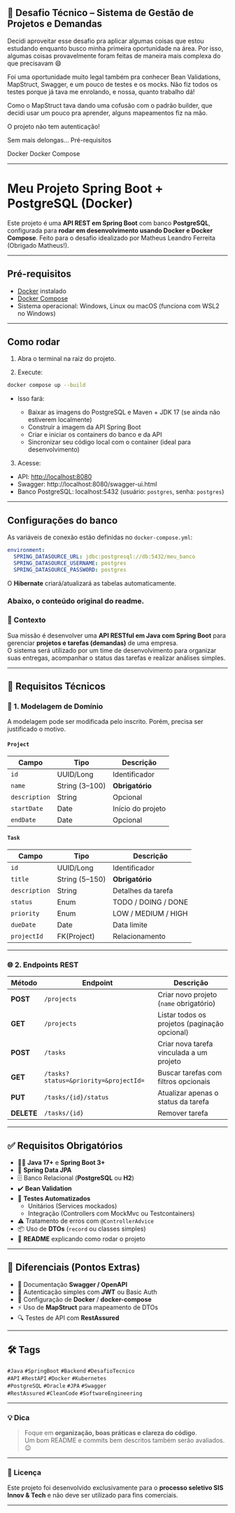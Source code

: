 ## 🧠 Desafio Técnico – Sistema de Gestão de Projetos e Demandas

Decidi aproveitar esse desafio pra aplicar algumas coisas que estou estudando enquanto busco minha primeira oportunidade na área.
Por isso, algumas coisas provavelmente foram feitas de maneira mais complexa do que precisavam 😄

Foi uma oportunidade muito legal também pra conhecer Bean Validations, MapStruct, Swagger, e um pouco de testes e os mocks. Não fiz todos os testes porque já tava me enrolando, e nossa, quanto trabalho dá!

Como o MapStruct tava dando uma cofusão com o padrão builder, que decidi usar um pouco pra aprender, alguns mapeamentos fiz na mão.

O projeto não tem autenticação!

Sem mais delongas...
Pré-requisitos

Docker
Docker Compose

---

# Meu Projeto Spring Boot + PostgreSQL (Docker)

Este projeto é uma **API REST em Spring Boot** com banco **PostgreSQL**, configurada para **rodar em desenvolvimento usando Docker e Docker Compose**. Feito para o desafio idealizado por Matheus Leandro Ferreita (Obrigado Matheus!).

---

## Pré-requisitos

* [Docker](https://www.docker.com/get-started) instalado
* [Docker Compose](https://docs.docker.com/compose/install/)
* Sistema operacional: Windows, Linux ou macOS (funciona com WSL2 no Windows)

---

## Como rodar

1. Abra o terminal na raiz do projeto.

2. Execute:

```bash
docker compose up --build
```

* Isso fará:

  * Baixar as imagens do PostgreSQL e Maven + JDK 17 (se ainda não estiverem localmente)
  * Construir a imagem da API Spring Boot
  * Criar e iniciar os containers do banco e da API
  * Sincronizar seu código local com o container (ideal para desenvolvimento)

3. Acesse:

* API: [http://localhost:8080](http://localhost:8080)
* Swagger: http://localhost:8080/swagger-ui.html
* Banco PostgreSQL: localhost:5432 (usuário: `postgres`, senha: `postgres`)

---

## Configurações do banco

As variáveis de conexão estão definidas no `docker-compose.yml`:

```yaml
environment:
  SPRING_DATASOURCE_URL: jdbc:postgresql://db:5432/meu_banco
  SPRING_DATASOURCE_USERNAME: postgres
  SPRING_DATASOURCE_PASSWORD: postgres
```

O **Hibernate** criará/atualizará as tabelas automaticamente.

### Abaixo, o conteúdo original do readme.
### 📘 Contexto
Sua missão é desenvolver uma **API RESTful em Java com Spring Boot** para gerenciar **projetos e tarefas (demandas)** de uma empresa.  
O sistema será utilizado por um time de desenvolvimento para organizar suas entregas, acompanhar o status das tarefas e realizar análises simples.

---

## 🎯 Requisitos Técnicos

### 🧱 1. Modelagem de Domínio

A modelagem pode ser modificada pelo inscrito. Porém, precisa ser justificado o motivo.

#### `Project`
| Campo | Tipo | Descrição |
|-------|------|-----------|
| `id` | UUID/Long | Identificador |
| `name` | String (3–100) | **Obrigatório** |
| `description` | String | Opcional |
| `startDate` | Date | Início do projeto |
| `endDate` | Date | Opcional |

#### `Task`
| Campo | Tipo | Descrição |
|-------|------|-----------|
| `id` | UUID/Long | Identificador |
| `title` | String (5–150) | **Obrigatório** |
| `description` | String | Detalhes da tarefa |
| `status` | Enum | TODO / DOING / DONE |
| `priority` | Enum | LOW / MEDIUM / HIGH |
| `dueDate` | Date | Data limite |
| `projectId` | FK(Project) | Relacionamento |

---

### 🌐 2. Endpoints REST

| Método | Endpoint | Descrição |
|---------|-----------|-----------|
| **POST** | `/projects` | Criar novo projeto (`name` obrigatório) |
| **GET** | `/projects` | Listar todos os projetos (paginação opcional) |
| **POST** | `/tasks` | Criar nova tarefa vinculada a um projeto |
| **GET** | `/tasks?status=&priority=&projectId=` | Buscar tarefas com filtros opcionais |
| **PUT** | `/tasks/{id}/status` | Atualizar apenas o status da tarefa |
| **DELETE** | `/tasks/{id}` | Remover tarefa |

---

## ✅ Requisitos Obrigatórios
- 🧑‍💻 **Java 17+** e **Spring Boot 3+**  
- 🧠 **Spring Data JPA**  
- 🗄️ Banco Relacional (**PostgreSQL** ou **H2**)  
- ✔️ **Bean Validation**  
- 🧪 **Testes Automatizados**  
  - Unitários (Services mockados)  
  - Integração (Controllers com MockMvc ou Testcontainers)  
- ⚠️ Tratamento de erros com `@ControllerAdvice`  
- 📦 Uso de **DTOs** (`record` ou classes simples)  
- 📘 **README** explicando como rodar o projeto

---

## 🏅 Diferenciais (Pontos Extras)
- 🧭 Documentação **Swagger / OpenAPI**  
- 🔐 Autenticação simples com **JWT** ou Basic Auth  
- 🐳 Configuração de **Docker** / **docker-compose**  
- ⚡ Uso de **MapStruct** para mapeamento de DTOs  
- 🔍 Testes de API com **RestAssured**

---

## 🛠️ Tags
`#Java` `#SpringBoot` `#Backend` `#DesafioTecnico`  
`#API` `#RestAPI` `#Docker` `#Kubernetes`  
`#PostgreSQL` `#Oracle` `#JPA` `#Swagger`  
`#RestAssured` `#CleanCode` `#SoftwareEngineering`

---

### 💡 Dica
> Foque em **organização, boas práticas e clareza do código**.  
> Um bom README e commits bem descritos também serão avaliados. 😉

---

### 🧾 Licença
Este projeto foi desenvolvido exclusivamente para o **processo seletivo SIS Innov & Tech** e não deve ser utilizado para fins comerciais.

---
